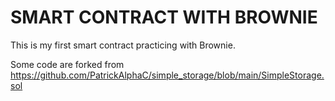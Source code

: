 # SMART CONTRACT WITH BROWNIE
This is my first smart contract practicing with Brownie. 

Some code are forked from https://github.com/PatrickAlphaC/simple_storage/blob/main/SimpleStorage.sol